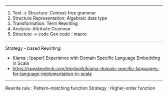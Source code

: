 ------
1. Text -> Structure:        Context-free grammar
2. Structure Representation: Algebraic data type
3. Transformation:           Term Rewriting
4. Analysis:                 Attribute Grammar
5. Structure -> code         Gen code : macro

------
Strategy - based Rewriting:
+ Kiama : [paper] Experience with Domain Specific Language Embedding in Scala
+ https://speakerdeck.com/inkytonik/kiama-domain-specific-languages-for-language-implementation-in-scala

------
Rewrite rule :  Pattern-matching function
Strategy :      Higher-order function